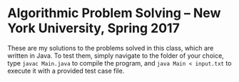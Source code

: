 # Algorithmic Problem Solving – New York University, Spring 2017

These are my solutions to the problems solved in this class, which are written in Java. To test them, simply navigate to the folder of your choice, type `javac Main.java` to compile the program, and `java Main < input.txt` to execute it with a provided test case file.